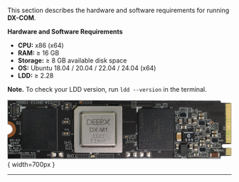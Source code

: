 This section describes the hardware and software requirements for running **DX-COM**.  

**Hardware and Software Requirements**  

- **CPU:** x86 (x64)  
- **RAM:** ≥ 16 GB  
- **Storage:** ≥ 8 GB available disk space  
- **OS:** Ubuntu 18.04 / 20.04 / 22.04 / 24.04 (x64)  
- **LDD:** ≥ 2.28  

**Note.** To check your LDD version, run `ldd --version` in the terminal.  

![](./../resources/02_DX-M1_M.2_LPDDR5x2_PCP.png){ width=700px }

 ---
